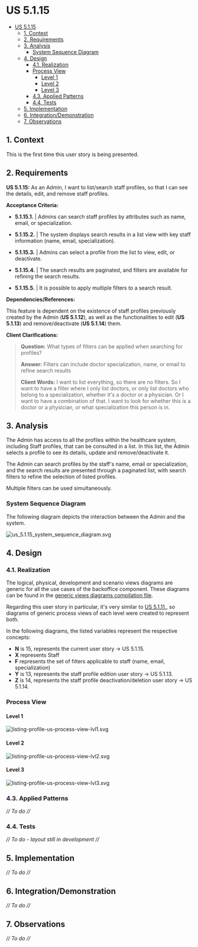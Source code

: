 # US 5.1.15

<!-- TOC -->
* [US 5.1.15](#us-5115)
  * [1. Context](#1-context)
  * [2. Requirements](#2-requirements)
  * [3. Analysis](#3-analysis)
    * [System Sequence Diagram](#system-sequence-diagram)
  * [4. Design](#4-design)
    * [4.1. Realization](#41-realization)
    * [Process View](#process-view)
      * [Level 1](#level-1)
      * [Level 2](#level-2)
      * [Level 3](#level-3)
    * [4.3. Applied Patterns](#43-applied-patterns)
    * [4.4. Tests](#44-tests)
  * [5. Implementation](#5-implementation)
  * [6. Integration/Demonstration](#6-integrationdemonstration)
  * [7. Observations](#7-observations)
<!-- TOC -->


## 1. Context

This is the first time this user story is being presented.

## 2. Requirements

**US 5.1.15:** As an Admin, I want to list/search staff profiles, so that I can see the details, edit, and remove staff profiles.


**Acceptance Criteria:**

- **5.1.15.1.** | Admins can search staff profiles by attributes such as name, email, or specialization.

- **5.1.15.2.** | The system displays search results in a list view with key staff information (name, email, specialization).

- **5.1.15.3.** | Admins can select a profile from the list to view, edit, or deactivate.

- **5.1.15.4.** | The search results are paginated, and filters are available for refining the search results.

- **5.1.15.5.** | It is possible to apply multiple filters to a search result.

**Dependencies/References:**

This feature is dependent on the existence of staff profiles previously created by the Admin (**US 5.1.12**), as well as the functionalities
to edit (**US 5.1.13**) and remove/deactivate (**US 5.1.14**) them.

**Client Clarifications:**


> **Question:** What types of filters can be applied when searching for profiles?
>
> **Answer:** Filters can include doctor specialization, name, or email to refine search results
>
> **Client Words:** I want to list everything, so there are no filters. So I want to have a filter where I only list doctors,
> or only list doctors who belong to a specialization, whether it's a doctor or a physician. Or I want to have a combination
> of that. I want to look for whether this is a doctor or a physician, or what specialization this person is in.


## 3. Analysis

The Admin has access to all the profiles within the healthcare system, including Staff profiles, that can be consulted in
a list. In this list, the Admin selects a profile to see its details, update and remove/deactivate it.

The Admin can search profiles by the staff's name, email or specialization, and the search results are presented through
a paginated list, with search filters to refine the selection of listed profiles.

Multiple filters can be used simultaneously.

### System Sequence Diagram

The following diagram depicts the interaction between the Admin and the system.

![us_5.1.15_system_sequence_diagram.svg](diagrams/SSD/us_5.1.15_system_sequence_diagram.svg)

## 4. Design

### 4.1. Realization

The logical, physical, development and scenario views diagrams are generic for all the use cases of the backoffice component.
These diagrams can be found in the [generic views diagrams compilation file](../../team-decisions/views/general-views.md).

Regarding this user story in particular, it's very similar to [US 5.1.11.](../us-5.1.11/readme.md), so diagrams of generic
process views of each level were created to represent both.

In the following diagrams, the listed variables represent the respective concepts:

* **N** is 15, represents the current user story -> US 5.1.15.
* **X** represents Staff
* **F** represents the set of filters applicable to staff (name, email, specialization)
* **Y** is 13, represents the staff profile edition user story -> US 5.1.13.
* **Z** is 14, represents the staff profile deactivation/deletion user story -> US 5.1.14.

### Process View

#### Level 1

![listing-profile-us-process-view-lvl1.svg](../../team-decisions/views/general-process-view-diagrams/listing-profiles/Level-1/listing-profile-us-process-view-lvl1.svg)

#### Level 2

![listing-profile-us-process-view-lvl2.svg](../../team-decisions/views/general-process-view-diagrams/listing-profiles/Level-2/listing-profile-us-process-view-lvl2.svg)

#### Level 3

![listing-profile-us-process-view-lvl3.svg](../../team-decisions/views/general-process-view-diagrams/listing-profiles/Level-3/listing-profile-us-process-view-lvl3.svg)

### 4.3. Applied Patterns

_// To do //_

### 4.4. Tests

_// To do - layout still in development //_ 


## 5. Implementation

_// To do //_

## 6. Integration/Demonstration

_// To do //_

## 7. Observations

_// To do //_